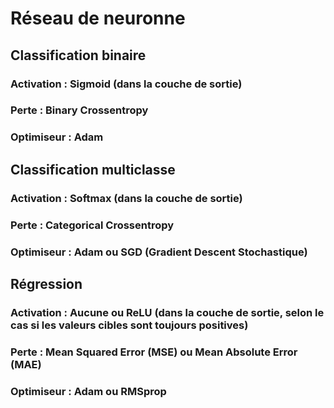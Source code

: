 # Réseau de neuronne

## Classification binaire 
### Activation : Sigmoid (dans la couche de sortie)
### Perte : Binary Crossentropy
### Optimiseur : Adam



## Classification multiclasse
### Activation : Softmax (dans la couche de sortie)
### Perte : Categorical Crossentropy
### Optimiseur : Adam ou SGD (Gradient Descent Stochastique)



## Régression 
### Activation : Aucune ou ReLU (dans la couche de sortie, selon le cas si les valeurs cibles sont toujours positives)
### Perte : Mean Squared Error (MSE) ou Mean Absolute Error (MAE)
### Optimiseur : Adam ou RMSprop